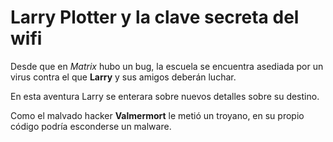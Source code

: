 # Larry Plotter y la clave secreta del wifi

Desde que en *Matrix* hubo un bug, la escuela se encuentra asediada por un virus contra el que **Larry** y sus amigos deberán luchar.

En esta aventura Larry se enterara sobre nuevos detalles sobre su destino.

Como el malvado hacker **Valmermort** le metió un troyano, en su propio código podría esconderse un malware.
